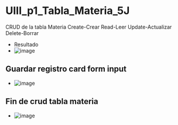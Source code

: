 # UIII_p1_Tabla_Materia_5J
CRUD de la tabla Materia Create-Crear Read-Leer Update-Actualizar Delete-Borrar
- Resultado
- ![image](https://github.com/user-attachments/assets/169554e8-93d0-4b8d-bc69-e783268baa65)
## Guardar registro card form input
- ![image](https://github.com/user-attachments/assets/dbb4ff80-7ef9-4ddc-a570-7f8f3e2bf425)

## Fin de crud tabla materia
- ![image](https://github.com/user-attachments/assets/ce8cd261-da79-4b34-b3f6-04529522fd1e)
